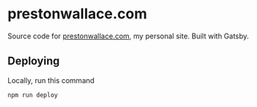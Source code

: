 # prestonwallace.com
Source code for [prestonwallace.com](https://prestonwallace.com/), my personal site. Built with Gatsby.

## Deploying
Locally, run this command
```
npm run deploy
```
